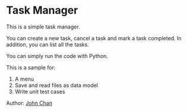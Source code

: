 # Task Manager

This is a simple task manager.

You can create a new task, cancel a task and mark a task completed. In addition, you can list all the tasks.

You can simply run the code with Python.

This is a sample for:
1. A menu
2. Save and read files as data model
3. Write unit test cases

Author:
<a href="https://github.com/superjohn1987">John Chan</a>
